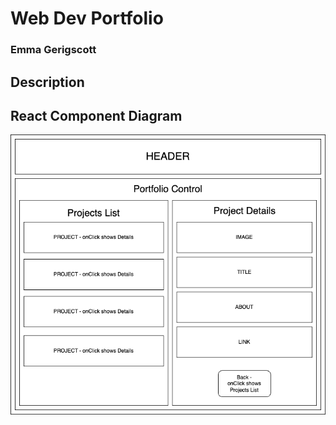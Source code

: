 # Web Dev Portfolio
### Emma Gerigscott

## Description

## React Component Diagram
![react component diagram](./src/assets/img/components.png)